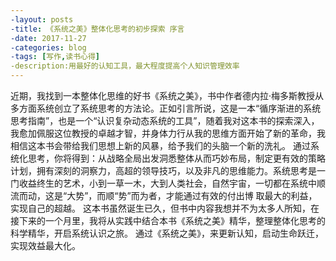 ```yaml
---
-layout: posts
-title: 《系统之美》整体化思考的初步探索 序言
-date: 2017-11-27
-categories: blog
-tags: [写作,读书心得]
-description:用最好的认知工具，最大程度提高个人知识管理效率
---
```

近期，我找到一本整体化思维的好书《系统之美》，书中作者德内拉·梅多斯教授从多方面系统创立了系统思考的方法论。正如引言所说，这是一本“循序渐进的系统思考指南”，也是一个“认识复杂动态系统的工具”，随着我对这本书的探索深入，
我愈加佩服这位教授的卓越才智，并身体力行从我的思维方面开始了新的革命，我相信这本书会带给我们思想上新的风暴，给予我们的头脑一个新的洗礼。
通过系统化思考，你将得到：从战略全局出发洞悉整体从而巧妙布局，制定更有效的策略计划，拥有深刻的洞察力，高超的领导技巧，以及非凡的思维能力。系统思考是一门收益终生的艺术，小到一草一木，大到人类社会，自然宇宙，一切都在系统中顺流而动，这是“大势”，而顺“势”而为者，才能通过有效的付出博
取最大的利益，实现自己的超越。
这本书虽然诞生已久，但书中内容我想并不为太多人所知，在接下来的一个月里，我将从实践中结合本书《系统之美》精华，整理整体化思考的科学精华，开启系统认识之旅。
通过《系统之美》，来更新认知，启动生命跃迁，实现效益最大化。
